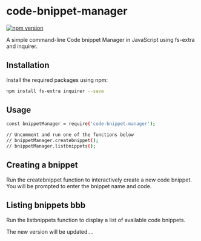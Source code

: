 # code-bnippet-manager

[![npm version](https://badge.fury.io/js/code-bnippet-manager.svg)](https://www.npmjs.com/package/code-bnippet-manager)

A simple command-line Code bnippet Manager in JavaScript using fs-extra and inquirer.

## Installation

Install the required packages using npm:

```bash
npm install fs-extra inquirer --save
``` 

## Usage

```bash
const bnippetManager = require('code-bnippet-manager');

// Uncomment and run one of the functions below
// bnippetManager.createbnippet();
// bnippetManager.listbnippets();

```

## Creating a bnippet

Run the createbnippet function to interactively create a new code bnippet. You will be prompted to enter the bnippet name and code.

## Listing bnippets bbb

Run the listbnippets function to display a list of available code bnippets.

The new version will be updated....
